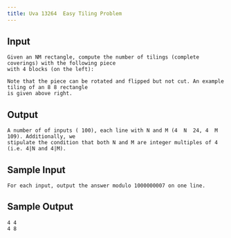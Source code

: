 ```yaml
---
title: Uva 13264  Easy Tiling Problem
---
```



## Input

```text
Given an NM rectangle, compute the number of tilings (complete coverings) with the following piece
with 4 blocks (on the left):

Note that the piece can be rotated and flipped but not cut. An example tiling of an 8 8 rectangle
is given above right.
```

## Output

```text
A number of of inputs ( 100), each line with N and M (4  N  24, 4  M  109). Additionally, we
stipulate the condition that both N and M are integer multiples of 4 (i.e. 4|N and 4|M).

```

## Sample Input

```text
For each input, output the answer modulo 1000000007 on one line.

```

## Sample Output

```text
4 4
4 8

```

